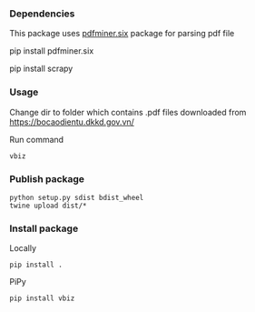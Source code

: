 ### Dependencies

This package uses [pdfminer.six](https://pypi.org/project/pdfminer.six/) package for parsing pdf file

pip install pdfminer.six

pip install scrapy

### Usage

Change dir to folder which contains .pdf files downloaded from https://bocaodientu.dkkd.gov.vn/

Run command

```
vbiz
```

### Publish package

```
python setup.py sdist bdist_wheel
twine upload dist/*
```

### Install package

Locally
```
pip install .
```

PiPy
```
pip install vbiz
```
